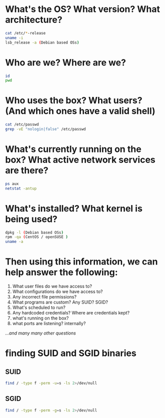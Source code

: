 # What's the OS? What version? What architecture?
```bash
cat /etc/*-release
uname -i
lsb_release -a (Debian based OSs)
```
# Who are we? Where are we?
```bash
id
pwd
```
# Who uses the box? What users? (And which ones have a valid shell)
```bash
cat /etc/passwd
grep -vE "nologin|false" /etc/passwd
```
# What's currently running on the box? What active network services are there?
```bash
ps aux
netstat -antup
```
# What's installed? What kernel is being used?
```bash
dpkg -l (Debian based OSs)
rpm -qa (CentOS / openSUSE )
uname -a
```

# Then using this information, we can help answer the following:
1. What user files do we have access to?
2. What configurations do we have access to?
3. Any incorrect file permissions?
4. What programs are custom? Any SUID? SGID?
5. What's scheduled to run?
6. Any hardcoded credentials? Where are credentials kept?
7. what's running on the box?
8. what ports are listening? internally?

*...and many many other questions*

# finding SUID and SGID binaries
## SUID
```bash
find / -type f -perm -u=s -ls 2>/dev/null
```
## SGID
```bash
find / -type f -perm -g=s -ls 2>/dev/null
```